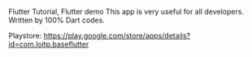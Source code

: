 Flutter Tutorial, Flutter demo
This app is very useful for all developers. Written by 100% Dart codes.

Playstore: https://play.google.com/store/apps/details?id=com.loitp.baseflutter